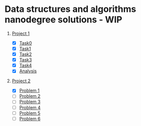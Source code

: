 # Data structures and algorithms nanodegree solutions - WIP

1. [Project 1](/P0-unscramble_cs_problems)

    - [x] [Task0](/P0-unscramble_cs_problems/Task0.py)
    - [x] [Task1](/P0-unscramble_cs_problems/Task1.py)
    - [x] [Task2](/P0-unscramble_cs_problems/Task2.py)
    - [x] [Task3](/P0-unscramble_cs_problems/Task3.py)
    - [x] [Task4](/P0-unscramble_cs_problems/Task4.py)
    - [x] [Analysis](/P0-unscramble_cs_problems/Readme.md)

2. [Project 2](/P1-show-me-data-structures)

    - [x] [Problem 1](/P1-show-me-data-structures/01_Problem1.py)
    - [ ] [Problem 2]()
    - [ ] [Problem 3]()
    - [ ] [Problem 4]()
    - [ ] [Problem 5]()
    - [ ] [Problem 6]()